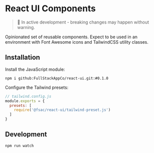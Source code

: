 # React UI Components

> 🚧 In active development - breaking changes may happen without warning.

Opinionated set of reusable components. Expect to be used in an environment with
Font Awesome icons and TailwindCSS utility classes.

## Installation

Install the JavaScript module:
```shell
npm i github:FullStackAppCo/react-ui.git:#0.1.0
```

Configure the Tailwind presets:
```javascript
// tailwind.config.js
module.exports = {
  presets: [
    require('@fsac/react-ui/tailwind-preset.js')
  ]
}
```


## Development
```shell
npm run watch
```